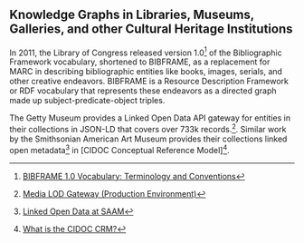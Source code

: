 <h2><i class="bi-book"></i> Knowledge Graphs in Libraries, Museums, Galleries, and other Cultural Heritage Institutions </h2>

In 2011, the Library of Congress released version 1.0[^VERSION_1] of the Bibliographic Framework vocabulary, shortened
to BIBFRAME, as a replacement for MARC in describing bibliographic entities like books, images, serials,
and other creative endeavors. BIBFRAME is a Resource Description Framework or RDF vocabulary that represents 
these endeavors as a directed graph made up subject-predicate-object triples. 

The Getty Museum provides a Linked Open Data API gateway for entities in their collections in JSON-LD
that covers over 733k records.[^GETTY]. Similar work by the Smithsonian American Art Museum provides 
their collections linked open metadata[^SAAM] in [CIDOC Conceptual Reference Model][^CIDOC].    

[^VERSION_1]: [BIBFRAME 1.0 Vocabulary: Terminology and Conventions](https://www.loc.gov/bibframe/docs/vocab-conventions.html)
[^GETTY]: [Media LOD Gateway (Production Environment)](https://data.getty.edu/media/)
[^SAAM]: [Linked Open Data at SAAM](https://americanart.si.edu/about/lod)
[^CIDOC]: [What is the CIDOC CRM?](https://cidoc-crm.org/)
